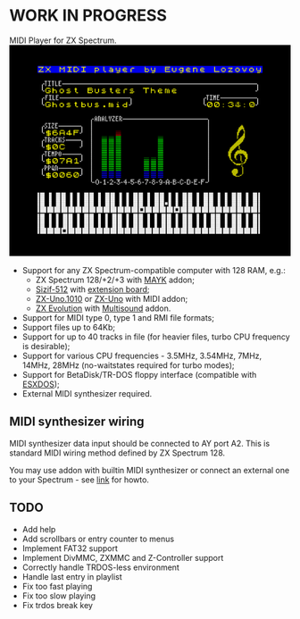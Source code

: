 # WORK IN PROGRESS
MIDI Player for ZX Spectrum.
[![screenshot](screenshot.png)](screenshot.png?raw=true)
* Support for any ZX Spectrum-compatible computer with 128 RAM, e.g.:
    - ZX Spectrum 128/+2/+3 with [MAYK](https://github.com/konkotgit/MAYK) addon;
    - [Sizif-512](https://github.com/UzixLS/zx-sizif-512) with [extension board](https://github.com/UzixLS/zx-sizif-512-ext);
    - [ZX-Uno.1010](https://github.com/UzixLS/zxuno1010-board) or [ZX-Uno](https://zxuno.speccy.org/index_e.shtml) with MIDI addon;
    - [ZX Evolution](http://nedopc.com/zxevo/zxevo.php) with [Multisound](https://github.com/UzixLS/zx-multisound) addon.
* Support for MIDI type 0, type 1 and RMI file formats;
* Support files up to 64Kb;
* Support for up to 40 tracks in file (for heavier files, turbo CPU frequency is desirable);
* Support for various CPU frequencies - 3.5MHz, 3.54MHz, 7MHz, 14MHz, 28MHz (no-waitstates required for turbo modes);
* Support for BetaDisk/TR-DOS floppy interface (compatible with [ESXDOS](http://www.esxdos.org/index.html));
* External MIDI synthesizer required.

## MIDI synthesizer wiring
MIDI synthesizer data input should be connected to AY port A2.
This is standard MIDI wiring method defined by ZX Spectrum 128.

You may use addon with builtin MIDI synthesizer or connect an external one to your Spectrum - see [link](https://www.benophetinternet.nl/hobby/vanmezelf/ZX_Spectrum_Midi_Out.pdf) for howto.

## TODO
- Add help
- Add scrollbars or entry counter to menus
- Implement FAT32 support
- Implement DivMMC, ZXMMC and Z-Controller support
- Correctly handle TRDOS-less environment
- Handle last entry in playlist
- Fix too fast playing
- Fix too slow playing
- Fix trdos break key
